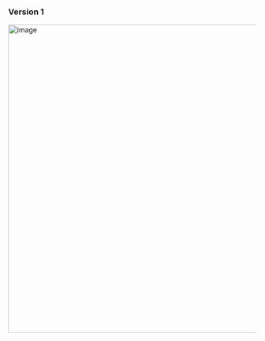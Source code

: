 ### Version 1
<img width="625" alt="image" src="https://github.com/user-attachments/assets/a4cf1425-20a6-4836-84e5-db8b75db08f8">
